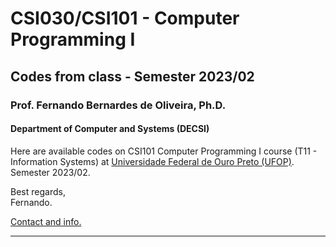 # CSI030/CSI101 - Computer Programming I

## Codes from class - Semester 2023/02

### **Prof. Fernando Bernardes de Oliveira, Ph.D.**

#### Department of Computer and Systems (DECSI)

Here are available codes on CSI101 Computer Programming I course (T11 - Information Systems) at [Universidade Federal de Ouro Preto (UFOP)](http://www.ufop.br). Semester 2023/02.

Best regards,  
Fernando.

[Contact and info.](mailto:fboliveira@ufop.edu.br)

--------------
